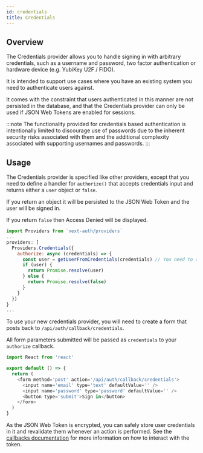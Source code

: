 ```yaml
---
id: credentials
title: Credentials
---
```


## Overview

The Credentials provider allows you to handle signing in with arbitrary credentials, such as a username and password, two factor authentication or hardware device (e.g. YubiKey U2F / FIDO).

It is intended to support use cases where you have an existing system you need to authenticate users against.

It comes with the constraint that users authenticated in this manner are not persisted in the database, and that the Credentials provider can only be used if JSON Web Tokens are enabled for sessions.

:::note
The functionality provided for credentials based authentication is intentionally limited to discourage use of passwords due to the inherent security risks associated with them and the additional complexity associated with supporting usernames and passwords.
:::

## Usage

The Credentials provider is specified like other providers, except that you need to define a handler for `authorize()` that accepts credentials input and returns either a `user` object or `false`.

If you return an object it will be persisted to the JSON Web Token and the user will be signed in.

If you return `false` then Access Denied will be displayed.

```js title="/pages/api/auth/[...nextauth].js"
import Providers from `next-auth/providers`
...
providers: [
  Providers.Credentials({
    authorize: async (credentials) => {
      const user = getUserFromCredentials(credentials) // You need to add this!
      if (user) {
        return Promise.resolve(user)
      } else {
        return Promise.resolve(false)
      }
    }
  })
}
...
```

To use your new credentials provider, you will need to create a form that posts back to `/api/auth/callback/credentials`.

All form parameters submitted will be passed as `credentials` to your `authorize` callback.

```js title="/pages/signin"
import React from 'react'

export default () => {
  return (
    <form method='post' action='/api/auth/callback/credentials'>
      <input name='email' type='text' defaultValue='' />
      <input name='password' type='password' defaultValue='' />
      <button type='submit'>Sign in</button>
    </form>
  )
}
```

As the JSON Web Token is encrypted, you can safely store user credentials in it and revalidate them whenever an action is performed. See the [callbacks documentation](/configuration/callbacks) for more information on how to interact with the token.
